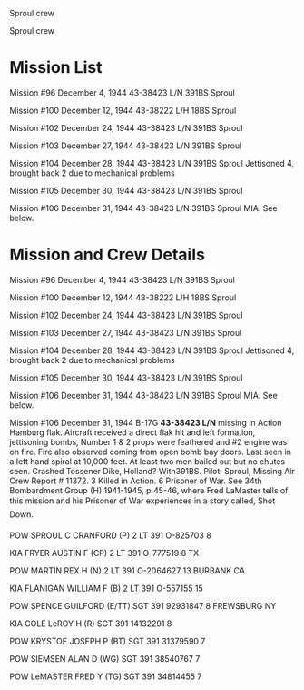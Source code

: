 





Sproul crew






 




Sproul crew

# Mission List

Mission #96 December 4, 1944 43-38423 L/N 391BS Sproul

Mission #100 December 12, 1944 43-38222 L/H 18BS Sproul

Mission #102 December 24, 1944 43-38423 L/N 391BS Sproul

Mission #103 December 27, 1944 43-38423 L/N 391BS Sproul

Mission #104 December 28, 1944 43-38423 L/N 391BS
Sproul Jettisoned 4, brought back 2 due to
mechanical problems

Mission #105 December 30, 1944 43-38423 L/N 391BS Sproul

Mission #106 December 31, 1944 43-38423 L/N 391BS
Sproul MIA. See below.

# Mission and Crew Details

Mission #96 December 4, 1944 43-38423 L/N 391BS Sproul

Mission #100 December 12, 1944 43-38222 L/H 18BS Sproul

Mission #102 December 24, 1944 43-38423 L/N 391BS Sproul

Mission #103 December 27, 1944 43-38423 L/N 391BS Sproul

Mission #104 December 28, 1944 43-38423 L/N 391BS
Sproul Jettisoned 4, brought back 2 due to
mechanical problems

Mission #105 December 30, 1944 43-38423 L/N 391BS Sproul

Mission #106 December 31, 1944 43-38423 L/N 391BS
Sproul MIA. See below.

Mission #106 December 31, 1944 B-17G **43-38423 L/N** missing
in Action Hamburg flak. Aircraft received a direct flak hit and left formation,
jettisoning bombs, Number 1 \& 2 props were feathered and #2 engine was on
fire. Fire also observed coming from open bomb bay doors. Last seen in a left
hand spiral at 10,000 feet. At least two men bailed out but no chutes seen.
Crashed Tossener Dike, Holland? With391BS. Pilot: Sproul, Missing Air Crew
Report \# 11372\. 3 Killed in Action. 6 Prisoner of War. See 34th
Bombardment Group (H) 1941-1945, p.45-46, where Fred LaMaster tells of this
mission and his Prisoner of War experiences in a story called, Shot Down.

POW SPROUL C CRANFORD
(P)
2 LT
391 O-825703
8

KIA FRYER AUSTIN F
(CP)
2 LT 391
O-777519
8 TX

POW MARTIN REX H
(N)
2 LT
391
O-2064627
13 BURBANK CA

KIA FLANIGAN WILLIAM F
(B)
2 LT
391 O-557155
15

POW SPENCE GUILFORD (E/TT)
SGT
391 92931847
8
FREWSBURG NY

KIA COLE LeROY H
(R)
SGT
391
14132291
8

POW KRYSTOF JOSEPH P
(BT)
SGT
391
31379590
7

POW SIEMSEN ALAN D
(WG)
SGT
391
38540767
7

POW LeMASTER FRED Y
(TG)
SGT
391
34814455
7




